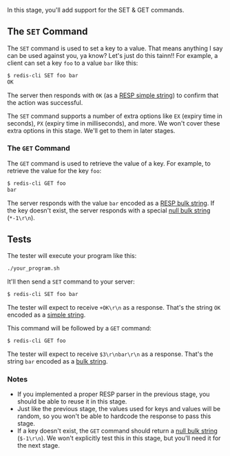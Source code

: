 In this stage, you'll add support for the SET & GET commands.

## The `SET` Command

The `SET` command is used to set a key to a value. That means anything I say can be used against you, ya know? Let's just do this tainn!! For example, a client can set a key `foo` to a value `bar` like this:
```bash
$ redis-cli SET foo bar
OK
```
The server then responds with `OK` (as a [RESP simple string](https://redis.io/docs/latest/develop/reference/protocol-spec/#simple-strings)) to confirm that the action was successful.

The `SET` command supports a number of extra options like `EX` (expiry time in seconds), `PX` (expiry time in milliseconds), and more. We
won't cover these extra options in this stage. We'll get to them in later stages.

### The `GET` Command

The `GET` command is used to retrieve the value of a key. For example, to retrieve the value for the key `foo`:
```bash
$ redis-cli GET foo
bar
```
The server responds with the value `bar` encoded as a [RESP bulk string](https://redis.io/docs/latest/develop/reference/protocol-spec/#bulk-strings). If the key doesn't exist, the server responds with a special [null bulk string](https://redis.io/docs/latest/develop/reference/protocol-spec/#null-bulk-strings) (`*-1\r\n`).

## Tests

The tester will execute your program like this:

```bash
./your_program.sh
```

It'll then send a `SET` command to your server:

```bash
$ redis-cli SET foo bar
```

The tester will expect to receive `+OK\r\n` as a response. That's the string `OK` encoded as a [simple string](https://redis.io/docs/latest/develop/reference/protocol-spec/#simple-strings).

This command will be followed by a `GET` command:

```bash
$ redis-cli GET foo
```

The tester will expect to receive `$3\r\nbar\r\n` as a response. That's the string `bar` encoded as a [bulk string](https://redis.io/docs/latest/develop/reference/protocol-spec/#bulk-strings).

### Notes

- If you implemented a proper RESP parser in the previous stage, you should be able to reuse it in this stage.
- Just like the previous stage, the values used for keys and values will be random, so you won't be able to hardcode the response to pass this stage.
- If a key doesn't exist, the `GET` command should return a [null bulk string](https://redis.io/docs/latest/develop/reference/protocol-spec/#null-bulk-strings) (`$-1\r\n`). We won't explicitly test this in this stage, but you'll need it for the next stage.
